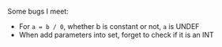 Some bugs I meet:
- For `a = b / 0`, whether b is constant or not, `a` is UNDEF
- When add parameters into set, forget to check if it is an INT